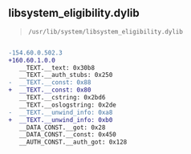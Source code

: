 ## libsystem_eligibility.dylib

> `/usr/lib/system/libsystem_eligibility.dylib`

```diff

-154.60.0.502.3
+160.60.1.0.0
   __TEXT.__text: 0x30b8
   __TEXT.__auth_stubs: 0x250
-  __TEXT.__const: 0x88
+  __TEXT.__const: 0x80
   __TEXT.__cstring: 0x2bd6
   __TEXT.__oslogstring: 0x2de
-  __TEXT.__unwind_info: 0xa8
+  __TEXT.__unwind_info: 0xb0
   __DATA_CONST.__got: 0x28
   __DATA_CONST.__const: 0x450
   __AUTH_CONST.__auth_got: 0x128

```
